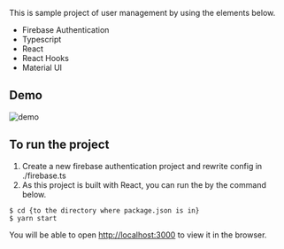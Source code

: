 This is sample project of user management by using the elements below.

- Firebase Authentication
- Typescript
- React
- React Hooks
- Material UI

## Demo

![demo](https://github.com/motoitanigaki/typescript-react-hooks-firebase_authentication-sample/blob/master/demo/demo.gif)

## To run the project

1. Create a new firebase authentication project and rewrite config in ./firebase.ts
2. As this project is built with React, you can run the by the command below.

```
$ cd {to the directory where package.json is in}
$ yarn start
```

You will be able to open [http://localhost:3000](http://localhost:3000) to view it in the browser.
